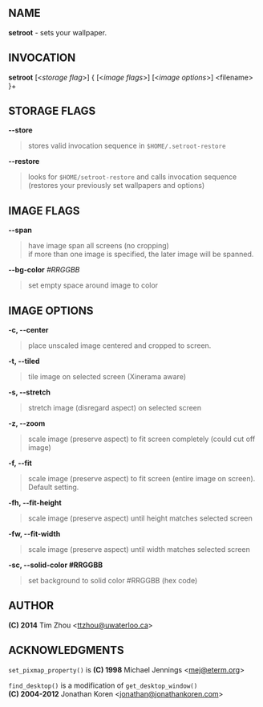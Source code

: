 NAME
----

**setroot** - sets your wallpaper.

INVOCATION
----------

**setroot** [\<*storage flag*\>] { [\<*image flags*\>] [\<*image options*\>] \<filename\> }+

STORAGE FLAGS
-------------

**--store**
> stores valid invocation sequence in `$HOME/.setroot-restore`

**--restore**
> looks for `$HOME/setroot-restore` and calls invocation sequence <br/> (restores your previously set wallpapers and options)


IMAGE FLAGS
-----------

**--span**
> have image span all screens (no cropping) <br/> if more than one image is specified, the later image will be spanned.

**--bg-color** *#RRGGBB*
> set empty space around image to color


IMAGE OPTIONS
-------------

**-c, --center**
> place unscaled image centered and cropped to screen.

**-t, --tiled**
> tile image on selected screen (Xinerama aware)

**-s, --stretch**
> stretch image (disregard aspect) on selected screen

**-z, --zoom**
> scale image (preserve aspect) to fit screen completely (could cut off image)

**-f, --fit**
> scale image (preserve aspect) to fit screen (entire image on screen). Default setting.

**-fh, --fit-height**
> scale image (preserve aspect) until height matches selected screen

**-fw, --fit-width**
> scale image (preserve aspect) until width matches selected screen

**-sc, --solid-color #RRGGBB**
> set background to solid color #RRGGBB (hex code)


AUTHOR
------

**(C) 2014** Tim Zhou \<ttzhou@uwaterloo.ca\>


ACKNOWLEDGMENTS
---------------

`set_pixmap_property()` is **(C) 1998** Michael Jennings \<mej@eterm.org\>

`find_desktop()` is a modification of `get_desktop_window()`  
**(C) 2004-2012** Jonathan Koren \<jonathan@jonathankoren.com\>
